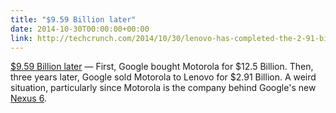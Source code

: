 ```yaml
---
title: "$9.59 Billion later"
date: 2014-10-30T00:00:00+00:00
link: http://techcrunch.com/2014/10/30/lenovo-has-completed-the-2-91-billion-acquisition-of-motorola-from-google/
---
```

[$9.59 Billion later](http://techcrunch.com/2014/10/30/lenovo-has-completed-the-2-91-billion-acquisition-of-motorola-from-google/) &mdash; 
 First, Google bought Motorola for $12.5 Billion. Then, three years later, Google sold Motorola to Lenovo for $2.91 Billion. A weird situation, particularly since Motorola is the company behind Google's new [Nexus 6](https://www.google.com/nexus/6/).

